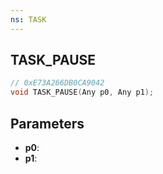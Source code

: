 ```yaml
---
ns: TASK
---
```

## TASK_PAUSE

```c
// 0xE73A266DB0CA9042
void TASK_PAUSE(Any p0, Any p1);
```

## Parameters
* **p0**:
* **p1**:
